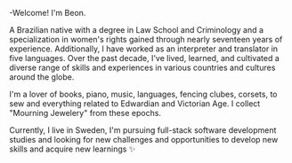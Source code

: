 -Welcome! I'm Beon.

A Brazilian native with a degree in Law School and Criminology and a specialization in women's rights gained through nearly seventeen years of experience. Additionally, I have worked as an interpreter and translator in five languages. Over the past decade, I've lived, learned, and cultivated a diverse range of skills and experiences in various countries and cultures around the globe.

I'm a lover of books, piano, music, languages, fencing clubes, corsets, to sew and everything related to Edwardian and Victorian Age. I collect "Mourning Jewelery" from these epochs.

Currently, I live in Sweden, I'm pursuing full-stack software development studies and looking for new challenges and opportunities to develop new skills and acquire new learnings ✨  
<!---
beondska/beondska is a ✨ special ✨ repository because its `README.md` (this file) appears on your GitHub profile.
You can click the Preview link to take a look at your changes.
--->
